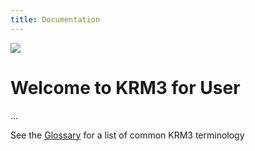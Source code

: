 ```yaml
---
title: Documentation
---
```

<div class="align-center">
<img src="https://upload.wikimedia.org/wikipedia/commons/8/84/Example.svg">
</div>

# Welcome to KRM3 for User

...


See the [Glossary](./glossary/index.md) for a list of common KRM3 terminology
